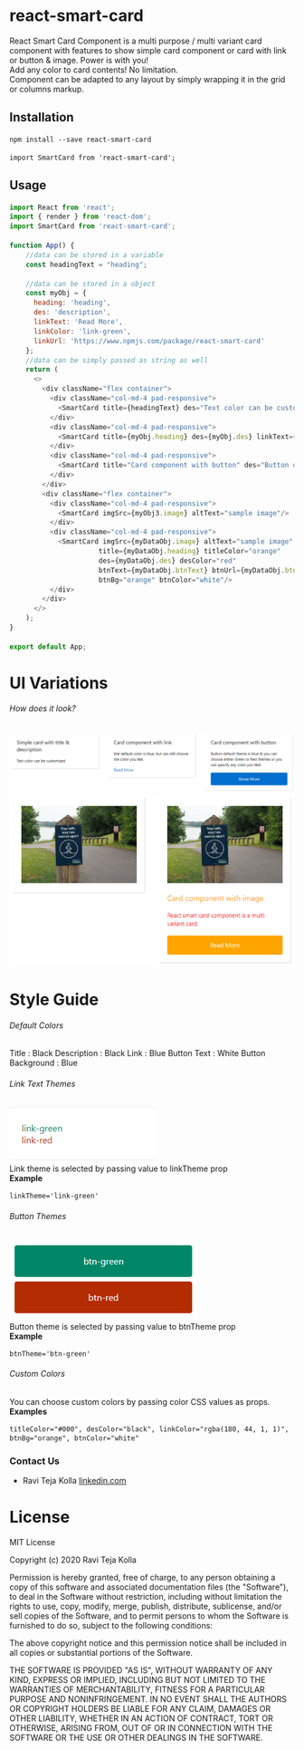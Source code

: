 # react-smart-card
React Smart Card Component is a multi purpose / multi variant card component with features to show simple card component or card with link or button & image. Power is with you!   
Add any color to card contents! No limitation.  
Component can be adapted to any layout by simply wrapping it in the grid or columns markup.

## Installation
```
npm install --save react-smart-card

import SmartCard from 'react-smart-card';
```

## Usage
```javascript
import React from 'react';
import { render } from 'react-dom';
import SmartCard from 'react-smart-card';

function App() {
    //data can be stored in a variable
    const headingText = "heading";

    //data can be stored in a object
    const myObj = {
      heading: 'heading',
      des: 'description',
      linkText: 'Read More',
      linkColor: 'link-green',
      linkUrl: 'https://www.npmjs.com/package/react-smart-card'
    };
    //data can be simply passed as string as well
    return (
      <>
        <div className="flex container">
          <div className="col-md-4 pad-responsive">
            <SmartCard title={headingText} des="Text color can be customized" />
          </div>
          <div className="col-md-4 pad-responsive">
            <SmartCard title={myObj.heading} des={myObj.des} linkText={myObj.linkText} linkColor={myObj.linkColor} linkUrl={myObj.linkUrl}/>
          </div>
          <div className="col-md-4 pad-responsive">
            <SmartCard title="Card component with button" des="Button default theme is blue & you can choose either Green or Red themes or you can specify any color you like! " btnUrl="/path" btnText="Know More" btnTheme="btn-green"/>
          </div>
        </div>
        <div className="flex container">
          <div className="col-md-4 pad-responsive">
            <SmartCard imgSrc={myObj3.image} altText="sample image"/>
          </div>
          <div className="col-md-4 pad-responsive">
            <SmartCard imgSrc={myDataObj.image} altText="sample image"
                      title={myDataObj.heading} titleColor="orange"
                      des={myDataObj.des} desColor="red"
                      btnText={myDataObj.btnText} btnUrl={myDataObj.btnUrl}
                      btnBg="orange" btnColor="white"/>
          </div>
        </div>
      </>
    );
}

export default App;
```  
# UI Variations

###### How does it look?
![Alt text](screen-shots/react-smart-card1.PNG?raw=true "React Smart Card")  
![Alt text](screen-shots/react-smart-card2.PNG?raw=true "React Smart Card")

# Style Guide

###### Default Colors
Title : Black
Description : Black
Link : Blue
Button Text : White
Button Background : Blue

###### Link Text Themes
![Alt text](screen-shots/link-themes.PNG?raw=true "Link Text Themes")  
Link theme is selected by passing value to linkTheme prop  
**Example**
```
linkTheme='link-green'
```

###### Button Themes
![Alt text](screen-shots/button-themes.PNG?raw=true "Button Themes")  
Button theme is selected by passing value to btnTheme prop  
**Example**
```
btnTheme='btn-green'
```

###### Custom Colors
You can choose custom colors by passing color CSS values as props.  
**Examples**
```
titleColor="#000", desColor="black", linkColor="rgba(180, 44, 1, 1)", btnBg="orange", btnColor="white"
```
### Contact Us

+ Ravi Teja Kolla [linkedin.com](https://www.linkedin.com/in/ravitejakolla)

# License

MIT License

Copyright (c) 2020 Ravi Teja Kolla

Permission is hereby granted, free of charge, to any person obtaining a copy
of this software and associated documentation files (the "Software"), to deal
in the Software without restriction, including without limitation the rights
to use, copy, modify, merge, publish, distribute, sublicense, and/or sell
copies of the Software, and to permit persons to whom the Software is
furnished to do so, subject to the following conditions:

The above copyright notice and this permission notice shall be included in all
copies or substantial portions of the Software.

THE SOFTWARE IS PROVIDED "AS IS", WITHOUT WARRANTY OF ANY KIND, EXPRESS OR
IMPLIED, INCLUDING BUT NOT LIMITED TO THE WARRANTIES OF MERCHANTABILITY,
FITNESS FOR A PARTICULAR PURPOSE AND NONINFRINGEMENT. IN NO EVENT SHALL THE
AUTHORS OR COPYRIGHT HOLDERS BE LIABLE FOR ANY CLAIM, DAMAGES OR OTHER
LIABILITY, WHETHER IN AN ACTION OF CONTRACT, TORT OR OTHERWISE, ARISING FROM,
OUT OF OR IN CONNECTION WITH THE SOFTWARE OR THE USE OR OTHER DEALINGS IN THE
SOFTWARE.
